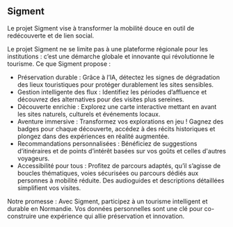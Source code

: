 ## Sigment

Le projet Sigment vise à transformer la mobilité douce en outil de redécouverte et de lien social.

Le projet Sigment ne se limite pas à une plateforme régionale pour les institutions : c’est une démarche globale et innovante qui révolutionne le tourisme.
Ce que Sigment propose :
-  Préservation durable : Grâce à l’IA, détectez les signes de dégradation des lieux touristiques pour protéger durablement les sites sensibles.
- Gestion intelligente des flux : Identifiez les périodes d’affluence et découvrez des alternatives pour des visites plus sereines.
- Découverte enrichie : Explorez une carte interactive mettant en avant les sites naturels, culturels et événements locaux.
- Aventure immersive : Transformez vos explorations en jeu ! Gagnez des badges pour chaque découverte, accédez à des récits historiques et plongez dans des expériences en réalité augmentée.
- Recommandations personnalisées : Bénéficiez de suggestions d’itinéraires et de points d’intérêt basées sur vos goûts et celles d'autres voyageurs.
- Accessibilité pour tous : Profitez de parcours adaptés, qu’il s’agisse de boucles thématiques, voies sécurisées ou parcours dédiés aux personnes à mobilité réduite. Des audioguides et descriptions détaillées simplifient vos visites.

Notre promesse : Avec Sigment, participez à un tourisme intelligent et durable en Normandie. Vos données personnelles sont une clé pour co-construire une expérience qui allie préservation et innovation. 

